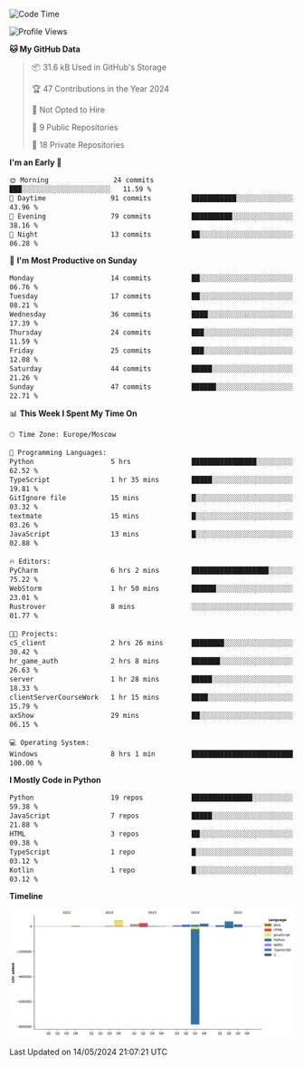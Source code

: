 <!--START_SECTION:waka-->
![Code Time](http://img.shields.io/badge/Code%20Time-324%20hrs%2029%20mins-blue)

![Profile Views](http://img.shields.io/badge/Profile%20Views-0-blue)

**🐱 My GitHub Data** 

> 📦 31.6 kB Used in GitHub's Storage 
 > 
> 🏆 47 Contributions in the Year 2024
 > 
> 🚫 Not Opted to Hire
 > 
> 📜 9 Public Repositories 
 > 
> 🔑 18 Private Repositories 
 > 
**I'm an Early 🐤** 

```text
🌞 Morning                24 commits          ███░░░░░░░░░░░░░░░░░░░░░░   11.59 % 
🌆 Daytime                91 commits          ███████████░░░░░░░░░░░░░░   43.96 % 
🌃 Evening                79 commits          ██████████░░░░░░░░░░░░░░░   38.16 % 
🌙 Night                  13 commits          ██░░░░░░░░░░░░░░░░░░░░░░░   06.28 % 
```
📅 **I'm Most Productive on Sunday** 

```text
Monday                   14 commits          ██░░░░░░░░░░░░░░░░░░░░░░░   06.76 % 
Tuesday                  17 commits          ██░░░░░░░░░░░░░░░░░░░░░░░   08.21 % 
Wednesday                36 commits          ████░░░░░░░░░░░░░░░░░░░░░   17.39 % 
Thursday                 24 commits          ███░░░░░░░░░░░░░░░░░░░░░░   11.59 % 
Friday                   25 commits          ███░░░░░░░░░░░░░░░░░░░░░░   12.08 % 
Saturday                 44 commits          █████░░░░░░░░░░░░░░░░░░░░   21.26 % 
Sunday                   47 commits          ██████░░░░░░░░░░░░░░░░░░░   22.71 % 
```


📊 **This Week I Spent My Time On** 

```text
🕑︎ Time Zone: Europe/Moscow

💬 Programming Languages: 
Python                   5 hrs               ████████████████░░░░░░░░░   62.52 % 
TypeScript               1 hr 35 mins        █████░░░░░░░░░░░░░░░░░░░░   19.81 % 
GitIgnore file           15 mins             █░░░░░░░░░░░░░░░░░░░░░░░░   03.32 % 
textmate                 15 mins             █░░░░░░░░░░░░░░░░░░░░░░░░   03.26 % 
JavaScript               13 mins             █░░░░░░░░░░░░░░░░░░░░░░░░   02.88 % 

🔥 Editors: 
PyCharm                  6 hrs 2 mins        ███████████████████░░░░░░   75.22 % 
WebStorm                 1 hr 50 mins        ██████░░░░░░░░░░░░░░░░░░░   23.01 % 
Rustrover                8 mins              ░░░░░░░░░░░░░░░░░░░░░░░░░   01.77 % 

🐱‍💻 Projects: 
cS_client                2 hrs 26 mins       ████████░░░░░░░░░░░░░░░░░   30.42 % 
hr_game_auth             2 hrs 8 mins        ███████░░░░░░░░░░░░░░░░░░   26.63 % 
server                   1 hr 28 mins        █████░░░░░░░░░░░░░░░░░░░░   18.33 % 
clientServerCourseWork   1 hr 15 mins        ████░░░░░░░░░░░░░░░░░░░░░   15.79 % 
axShow                   29 mins             ██░░░░░░░░░░░░░░░░░░░░░░░   06.15 % 

💻 Operating System: 
Windows                  8 hrs 1 min         █████████████████████████   100.00 % 
```

**I Mostly Code in Python** 

```text
Python                   19 repos            ███████████████░░░░░░░░░░   59.38 % 
JavaScript               7 repos             █████░░░░░░░░░░░░░░░░░░░░   21.88 % 
HTML                     3 repos             ██░░░░░░░░░░░░░░░░░░░░░░░   09.38 % 
TypeScript               1 repo              █░░░░░░░░░░░░░░░░░░░░░░░░   03.12 % 
Kotlin                   1 repo              █░░░░░░░░░░░░░░░░░░░░░░░░   03.12 % 
```



**Timeline**

![Lines of Code chart](https://raw.githubusercontent.com/adlemx/adlemx/main/assets/bar_graph.png)


 Last Updated on 14/05/2024 21:07:21 UTC
<!--END_SECTION:waka-->
